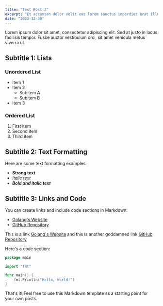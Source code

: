 ```yaml
---
title: "Test Post 2"
excerpt: "Et accumsan dolor velit eos lorem sanctus imperdiet erat illum takimata amet labore labore elitr diam sit. Molestie et tempor duis at sit tempor erat justo sed sed nulla eum stet elitr vel. Ullamcorper eirmod dolores erat illum."
date: "2023-12-30"
---
```


Lorem ipsum dolor sit amet, consectetur adipiscing elit. Sed at justo in lacus facilisis tempor. Fusce auctor vestibulum orci, sit amet vehicula metus viverra ut.

## Subtitle 1: Lists

### Unordered List

- Item 1
- Item 2
  - Subitem A
  - Subitem B
- Item 3

### Ordered List

1. First item
2. Second item
3. Third item

## Subtitle 2: Text Formatting

Here are some text formatting examples:

- **Strong text**
- _Italic text_
- **_Bold and italic text_**

## Subtitle 3: Links and Code

You can create links and include code sections in Markdown:

- [Golang's Website](https://go.dev/)
- [GitHub Repository](https://github.com/mvavassori/go-mdblog)

This is a link [Golang's Website](https://go.dev/) and this is another goddamned link [GitHub Repository](https://github.com/mvavassori/go-mdblog)

Here's a code section:

```go
package main

import "fmt"

func main() {
    fmt.Println("Hello, World!")
}
```

That's it! Feel free to use this Markdown template as a starting point for your own posts.
